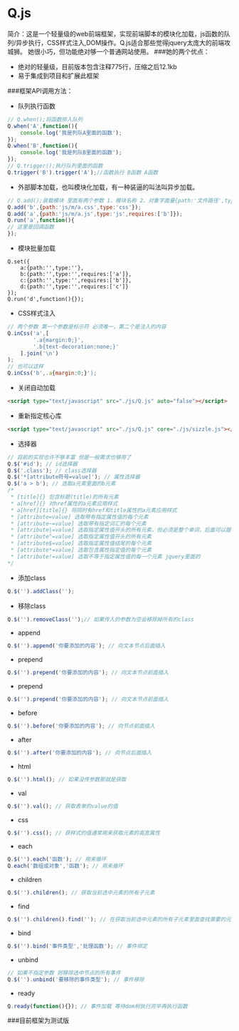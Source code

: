 Q.js
=

简介：这是一个轻量级的web前端框架，实现前端脚本的模块化加载，js函数的队列/异步执行，CSS样式注入,DOM操作。Q.js适合那些觉得jquery太庞大的前端攻城狮。
她很小巧，但功能绝对够一个普通网站使用。
###她的两个优点：
- 绝对的轻量级，目前版本包含注释775行，压缩之后12.1kb
- 易于集成到项目和扩展此框架

###框架API调用方法：
- 队列执行函数
```javascript
// Q.when();将函数排入队列
Q.when('A',function(){
    console.log('我是列队A里面的函数');
});
Q.when('B',function(){
    console.log('我是列队B里面的函数');
});
// Q.trigger();执行队列里面的函数
Q.trigger('B').trigger('A');//函数执行 B函数 A函数
```
- 外部脚本加载，也叫模块化加载，有一种装逼的叫法叫异步加载。
```javascript
// Q.add();装载模块 里面有两个参数 1、模块名称 2、对象字面量{path:'文件路径',type:'文件类型',requires:'定义依赖关系'}。Q.run();模块加载的运行方法。
Q.add('b',{path:'js/m/a.css',type:'css'});
Q.add('a',{path:'js/m/a.js',type:'js',requires:['b']});
Q.run('a',function(){
// 这里是回调函数
});
```
- 模块批量加载
```javasript
Q.set({
	a:{path:'',type:''},
	b:{path:'',type:'',requires:['a']},
	c:{path:'',type:'',requires:['b']},
	d:{path:'',type:'',requires:['c']}
});
Q.run('d',function(){});
```
- CSS样式注入
```javascript
// 两个参数 第一个参数是标示符 必须唯一，第二个是注入的内容
Q.inCss('a',[
        '.a{margin:0;}',
        '.b{text-decoration:none;}'
    ].join('\n')
);
// 也可以这样
Q.inCss('b',.a{margin:0;}');
```
- 关闭自动加载
```html
<script type="text/javascript" src="./js/Q.js" auto="false"></script>
```
- 重新指定核心库
```html
<script type="text/javascript" src="./js/Q.js" core="./js/sizzle.js"></script>
```
- 选择器
```javascript
// 目前的实现也许不够丰富 但是一般需求也够用了
Q.$('#id'); // id选择器
Q.$('.class'); // class选择器
Q.$('*[attribute符号=value]'); // 属性选择器
Q.$('a > b'); // 选取a元素里面的b元素
/*
 * [title]{} 包含标题(title)的所有元素
 * a[href]{} 对href属性的a元素应用样式
 * a[href][title]{} 将同时有href和title属性的a元素应用样式
 * [attribute=value] 选取带有指定属性值的每个元素
 * [attribute~=value] 选取带有指定词汇的每个元素
 * [attribute|=value] 选取指定属性值开头的所有元素，但必须是整个单词，后面可以跟-号
 * [attribute^=value] 选取指定属性值开头的所有元素
 * [attribute$=value] 选取指定属性值结尾的每个元素
 * [attribute*=value] 选取包含属性指定值的每个元素
 * [attribute!=value] 选取不等于指定属性值的每一个元素 jquery里面的
*/
```
- 添加class
```javascript
Q.$('').addClass('');
```
- 移除class
```javascript
Q.$('').removeClass('');// 如果传入的参数为空会移除掉所有的class
```
- append
```javascript
Q.$('').append('你要添加的内容'); // 向文本节点后面插入
```
- prepend
```javascript
Q.$('').prepend('你要添加的内容'); // 向文本节点前面插入
```
- prepend
```javascript
Q.$('').prepend('你要添加的内容'); // 向文本节点前面插入
```
- before
```javascript
Q.$('').before('你要添加的内容'); // 向节点前面插入
```
- after
```javascript
Q.$('').after('你要添加的内容'); // 向节点后面插入
```
- html
```javascript
Q.$('').html(); // 如果没传参数那就是获取
```
- val
```javascript
Q.$('').val(); // 获取表单的value的值
```
- css
```javascript
Q.$('').css(); // 获样式的值通常用来获取元素的高宽属性
```
- each
```javascript
Q.$('').each('函数'); // 用来循环
Q.each('数组或对象','函数'); // 用来循环
```
- children
```javascript
Q.$('').children(); // 获取当前选中元素的所有子元素
```
- find
```javascript
Q.$('').children().find(''); // 在获取当前选中元素的所有子元素里面查找需要的元素
```
- bind
```javascript
Q.$('').bind('事件类型','处理函数'); // 事件绑定
```
- unbind
```javascript
// 如果不指定参数 则移除选中节点的所有事件
Q.$('').unbind('要移除的事件类型'); // 事件移除
```
- ready
```javascript
Q.ready(function(){}); // 事件加载 等待dom树执行完毕再执行函数
```
###目前框架为测试版